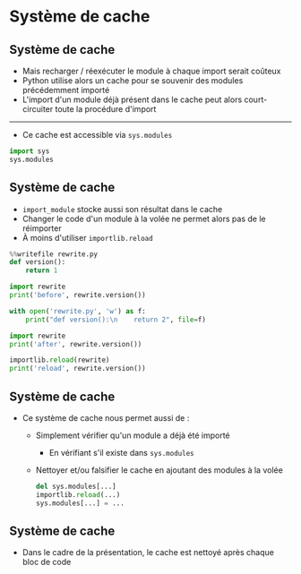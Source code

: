 # Système de cache

## Système de cache

- Mais recharger / réexécuter le module à chaque import serait coûteux
- Python utilise alors un cache pour se souvenir des modules précédemment importé
- L'import d'un module déjà présent dans le cache peut alors court-circuiter toute la procédure d'import

---

- Ce cache est accessible via `sys.modules`

```python
import sys
sys.modules
```

## Système de cache

- `import_module` stocke aussi son résultat dans le cache
- Changer le code d'un module à la volée ne permet alors pas de le réimporter
- À moins d'utiliser `importlib.reload`

```python
%%writefile rewrite.py
def version():
    return 1
```

```python
import rewrite
print('before', rewrite.version())

with open('rewrite.py', 'w') as f:
    print("def version():\n    return 2", file=f)

import rewrite
print('after', rewrite.version())

importlib.reload(rewrite)
print('reload', rewrite.version())
```

## Système de cache

- Ce système de cache nous permet aussi de :
    - Simplement vérifier qu'un module a déjà été importé
        - En vérifiant s'il existe dans `sys.modules`
    - Nettoyer et/ou falsifier le cache en ajoutant des modules à la volée

        ```python
        del sys.modules[...]
        importlib.reload(...)
        sys.modules[...] = ...
        ```

## Système de cache

- Dans le cadre de la présentation, le cache est nettoyé après chaque bloc de code
